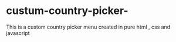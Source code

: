 # custum-country-picker-

This is a custom country picker menu created in pure html , css and javascript

